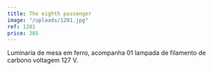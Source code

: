 ```yaml
---
title: The eighth passenger
image: "/uploads/1201.jpg"
ref: 1201
price: 385
---
```


Luminaria de mesa em ferro, acompanha 01 lampada de filamento de carbono voltagem 127 V.
